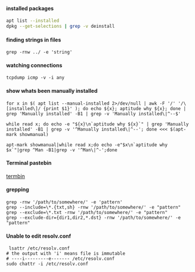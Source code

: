 #### installed packages
```bash
apt list --installed
dpkg --get-selections | grep -v deinstall
```



#### finding strings in files
```
grep -rnw ../ -e 'string'
```


#### watching connections
```
tcpdump icmp -v -i any
```



#### show whats been manually installed

```
for x in $( apt list --manual-installed 2>/dev/null | awk -F '/' '/\[installed\]/ {print $1}' ); do echo ${x}; aptitude why ${x}; done | grep 'Manually installed' -B1 | grep -v 'Manually installed\|^--$'

while read x; do echo -e "${x}\n`aptitude why ${x}`" | grep 'Manually installed' -B1 | grep -v '^Manually installed\|^--'; done <<< $(apt-mark showmanual)

apt-mark showmanual|while read x;do echo -e"$x\n`aptitude why $x`"|grep ^Man -B1|grep -v '^Man\|^-';done

```

#### Terminal pastebin
[termbin](https://termbin.com/)

####  grepping

```
grep -rnw '/path/to/somewhere/' -e 'pattern'
grep --include=\*.{txt,sh} -rnw '/path/to/somewhere/' -e "pattern"
grep --exclude=\*.txt -rnw '/path/to/somewhere/' -e "pattern"
grep --exclude-dir={dir1,dir2,*.dst} -rnw '/path/to/somewhere/' -e "pattern"
```

#### Unable to edit resolv.conf
```
 lsattr /etc/resolv.conf
# the output with 'i' means file is immutable 
# ----i---------e------- /etc/resolv.conf
sudo chattr -i /etc/resolv.conf
```

